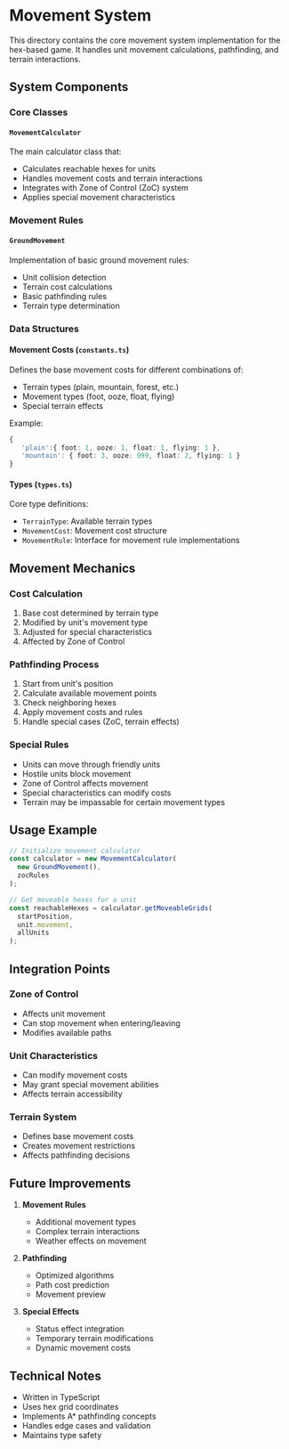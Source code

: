 # Movement System

This directory contains the core movement system implementation for the hex-based game. It handles unit movement calculations, pathfinding, and terrain interactions.

## System Components

### Core Classes

#### `MovementCalculator`
The main calculator class that:
- Calculates reachable hexes for units
- Handles movement costs and terrain interactions
- Integrates with Zone of Control (ZoC) system
- Applies special movement characteristics

### Movement Rules

#### `GroundMovement`
Implementation of basic ground movement rules:
- Unit collision detection
- Terrain cost calculations
- Basic pathfinding rules
- Terrain type determination

### Data Structures

#### Movement Costs (`constants.ts`)
Defines the base movement costs for different combinations of:
- Terrain types (plain, mountain, forest, etc.)
- Movement types (foot, ooze, float, flying)
- Special terrain effects

Example:
```typescript
{
   'plain':{ foot: 1, ooze: 1, float: 1, flying: 1 },
   'mountain': { foot: 3, ooze: 999, float: 2, flying: 1 }
}
```

#### Types (`types.ts`)
Core type definitions:
- `TerrainType`: Available terrain types
- `MovementCost`: Movement cost structure
- `MovementRule`: Interface for movement rule implementations

## Movement Mechanics

### Cost Calculation
1. Base cost determined by terrain type
2. Modified by unit's movement type
3. Adjusted for special characteristics
4. Affected by Zone of Control

### Pathfinding Process
1. Start from unit's position
2. Calculate available movement points
3. Check neighboring hexes
4. Apply movement costs and rules
5. Handle special cases (ZoC, terrain effects)

### Special Rules
- Units can move through friendly units
- Hostile units block movement
- Zone of Control affects movement
- Special characteristics can modify costs
- Terrain may be impassable for certain movement types

## Usage Example

```typescript
// Initialize movement calculator
const calculator = new MovementCalculator(
  new GroundMovement(),
  zocRules
);

// Get moveable hexes for a unit
const reachableHexes = calculator.getMoveableGrids(
  startPosition,
  unit.movement,
  allUnits
);
```

## Integration Points

### Zone of Control
- Affects unit movement
- Can stop movement when entering/leaving
- Modifies available paths

### Unit Characteristics
- Can modify movement costs
- May grant special movement abilities
- Affects terrain accessibility

### Terrain System
- Defines base movement costs
- Creates movement restrictions
- Affects pathfinding decisions

## Future Improvements

1. **Movement Rules**
   - Additional movement types
   - Complex terrain interactions
   - Weather effects on movement

2. **Pathfinding**
   - Optimized algorithms
   - Path cost prediction
   - Movement preview

3. **Special Effects**
   - Status effect integration
   - Temporary terrain modifications
   - Dynamic movement costs

## Technical Notes

- Written in TypeScript
- Uses hex grid coordinates
- Implements A* pathfinding concepts
- Handles edge cases and validation
- Maintains type safety 